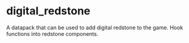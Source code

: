# digital_redstone
A datapack that can be used to add digital redstone to the game. Hook functions into redstone components.
